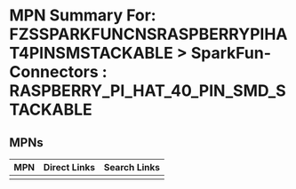 



# MPN Summary For: FZSSPARKFUNCNSRASPBERRYPIHAT4PINSMSTACKABLE > SparkFun-Connectors : RASPBERRY_PI_HAT_40_PIN_SMD_STACKABLE

## MPNs
  

|MPN|Direct Links|Search Links|
| :--- | :--- | :--- |
||||
